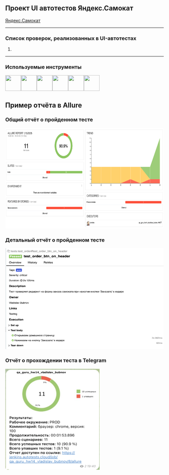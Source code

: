 ## Проект UI автотестов Яндекс.Самокат
<a target="_blank" href="https://www.qa-scooter.praktikum-services.ru ">Яндекс.Самокат</a>
___
### Список проверок, реализованных в UI-автотестах
1. 
___
### Используемые инструменты
<img src="https://upload.wikimedia.org/wikipedia/commons/thumb/c/c3/Python-logo-notext.svg/1200px-Python-logo-notext.svg.png" height="50" width="50" /><img src="https://testirovshik.com/wp-content/uploads/2023/06/selenium-logo.png" height="50" width="50" /><img src="https://w7.pngwing.com/pngs/151/360/png-transparent-jenkins-continuous-integration-computer-servers-software-deployment-software-build-others-plugin-dublin-human-behavior.png" height="50" width="50" /><img src="https://avatars.githubusercontent.com/u/5879127?s=200&v=4" height="50" width="50" /><img src="https://upload.wikimedia.org/wikipedia/commons/thumb/5/5c/Telegram_Messenger.png/800px-Telegram_Messenger.png" height="50" width="50" /><img src="https://aerokube.com/img/aerokube_logo.svg" height="50" width="50" />
## Пример отчёта в Allure

### Общий отчёт о пройденном тесте
<img src="https://github.com/vladbubnov/jpeg/blob/main/Снимок экрана 2025-01-15 в 19.51.00.png" width="630" height="320"/>

### Детальный отчёт о пройденном тесте

<img src="https://github.com/vladbubnov/jpeg/blob/main/Снимок экрана 2025-01-15 в 19.50.47.png" width="630" height="320"/>

### Отчёт о прохождении теста в Telegram

<img src="https://github.com/vladbubnov/jpeg/blob/main/Снимок экрана 2025-01-15 в 19.51.24.png" width="300" height="320"/>
